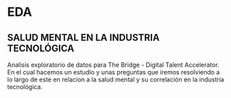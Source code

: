 # EDA
## SALUD MENTAL EN LA INDUSTRIA TECNOLÓGICA

Analisis exploratorio de datos para The Bridge - Digital Talent Accelerator. En el cual hacemos un estudio y unas preguntas que iremos resolviendo a lo largo de este en relacion a la salud mental y su correlación en la industria tecnológica.
